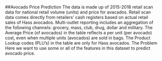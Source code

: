 ##Avocado Price Prediction
The data is made up of 2015-2018 retail scan data for national retail volume (units) and price for avacados. Retail scan data comes directly from retailers’ cash registers based on actual retail sales of Hass avocados. Multi-outlet reporting includes an aggregation of the following channels: grocery, mass, club, drug, dollar and military. The Average Price (of avocados) in the table reflects a per unit (per avocado) cost, even when multiple units (avocados) are sold in bags. The Product Lookup codes (PLU’s) in the table are only for Hass avocados. The Problem Here we want to use some or all of the features in this dataset to predict avocado price.
